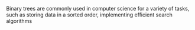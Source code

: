  Binary trees are commonly used in computer science for a variety of tasks, such as storing data in a sorted order, implementing efficient search algorithms
